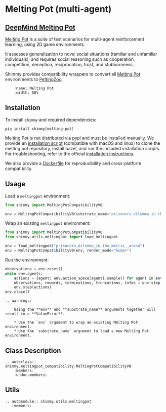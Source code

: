 # Melting Pot (multi-agent)

## [DeepMind Melting Pot](https://github.com/deepmind/meltingpot) 

[Melting Pot](https://github.com/deepmind/meltingpot) is a suite of test scenarios for multi-agent reinforcement learning, using 2D game environments.

It assesses generalization to novel social situations (familiar and unfamiliar individuals),
and requires social reasoning such as cooperation, competition, deception, reciprocation, trust, and stubbornness. 

Shimmy provides compatibility wrappers to convert all [Melting Pot](https://github.com/deepmind/meltingpot) environments to [PettingZoo](https://pettingzoo.farama.org/).

```{figure} /_static/img/meltingpot.gif
    :name: Melting Pot
    :width: 50%
```

## Installation

To install `shimmy` and required dependencies:

```
pip install shimmy[melting-pot]
```

Melting Pot is not distributed via [pypi](https://pypi.org/) and must be installed manually. We provide an [installation script](https://github.com/Farama-Foundation/Shimmy/blob/main/scripts/install_melting_pot.sh) (compatible with macOS and linux) to clone the melting pot repository, install bazel, and run the included installation scripts. For troubleshooting,  refer to the official [installation instructions](https://github.com/deepmind/meltingpot#installation).

We also provide a [Dockerfile](https://github.com/Farama-Foundation/Shimmy/blob/main/bin/meltingpot.Dockerfile) for reproducibility and cross-platform compatibility. 


## Usage

Load a `meltingpot` environment:
```python
from shimmy import MeltingPotCompatibilityV0

env = MeltingPotCompatibilityV0(substrate_name="prisoners_dilemma_in_the_matrix__arena", render_mode="human")
```

Wrap an existing `meltingpot` environment:
```python
from shimmy import MeltingPotCompatibilityV0
from shimmy.utils.meltingpot import load_meltingpot

env = load_meltingpot("prisoners_dilemma_in_the_matrix__arena") 
env = MeltingPotCompatibilityV0(env, render_mode="human")
```

Run the environment:
```python
observations = env.reset()
while env.agents:
    actions = {agent: env.action_space(agent).sample() for agent in env.agents}
    observations, rewards, terminations, truncations, infos = env.step(actions)
    env.step(actions)
env.close()
```

```{eval-rst}
.. warning::

    Using the **env** and **substrate_name** arguments together will result in a **ValueError**.
    
    * Use the `env` argument to wrap an existing Melting Pot environment.
    * Use the `substrate_name` argument to load a new Melting Pot environment.
```

## Class Description

```{eval-rst}
.. autoclass:: shimmy.meltingpot_compatibility.MeltingPotCompatibilityV0
    :members:
    :undoc-members:
```


## Utils
```{eval-rst}
.. automodule:: shimmy.utils.meltingpot
   :members:
```
